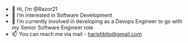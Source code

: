 - 👋 Hi, I’m @Razor21
- 👀 I’m interested in Software Development
- 🌱 I’m currently involved in developing as a Devops Engineer to go with my Senior Software Engineer role
- 📫 You can reach me via mail - harishbito@gmail.com

<!---
Razor21/Razor21 is a ✨ special ✨ repository because its `README.md` (this file) appears on your GitHub profile.
You can click the Preview link to take a look at your changes.
--->
